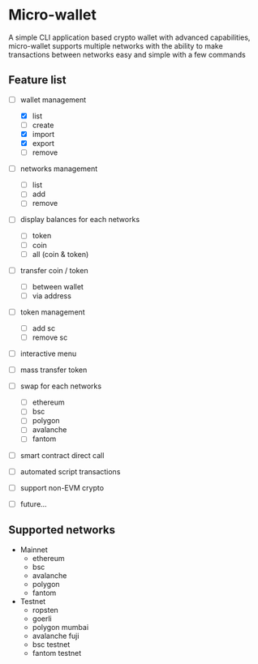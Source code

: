 
# Micro-wallet

A simple CLI application based crypto wallet with advanced capabilities, micro-wallet supports multiple networks with the ability to make transactions between networks easy and simple with a few commands

## Feature list
- [ ] wallet management
  - [x] list
  - [ ] create
  - [x] import
  - [x] export
  - [ ] remove
- [ ] networks management
  - [ ] list
  - [ ] add
  - [ ] remove
- [ ] display balances for each networks
  - [ ] token
  - [ ] coin
  - [ ] all (coin & token)
- [ ] transfer coin / token
  - [ ] between wallet
  - [ ] via address
- [ ] token management
  - [ ] add sc
  - [ ] remove sc
- [ ] interactive menu
- [ ] mass transfer token
- [ ] swap for each networks
  - [ ] ethereum
  - [ ] bsc
  - [ ] polygon
  - [ ] avalanche
  - [ ] fantom
- [ ] smart contract direct call
- [ ] automated script transactions
- [ ] support non-EVM crypto
- [ ] future...


## Supported networks
- Mainnet
  - ethereum
  - bsc
  - avalanche
  - polygon
  - fantom
- Testnet
  - ropsten
  - goerli
  - polygon mumbai
  - avalanche fuji
  - bsc testnet
  - fantom testnet
